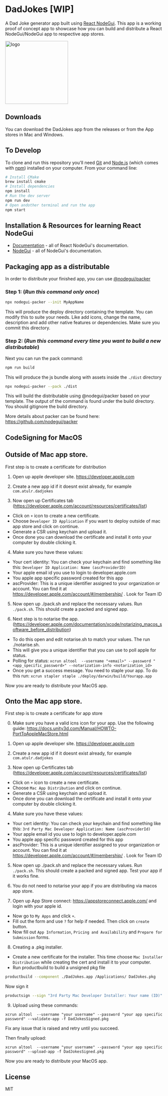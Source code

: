 # DadJokes [WIP]

A Dad Joke generator app built using [React NodeGui](https://react.nodegui.org). This app is a working proof of concept app to showcase how you can build and distribute a React NodeGui/NodeGui app to respective app stores.

<img alt="logo" src="https://github.com/master-atul/DadJokes/raw/master/assets/dadjoke.png" height="200" />

## Downloads

You can download the DadJokes app from the releases or from the App stores in Mac and Windows.

## To Develop

To clone and run this repository you'll need [Git](https://git-scm.com) and [Node.js](https://nodejs.org/en/download/) (which comes with [npm](http://npmjs.com)) installed on your computer. From your command line:

```bash
# Install CMake
brew install cmake
# Install dependencies
npm install
# Run the dev server
npm run dev
# Open andother terminal and run the app
npm start
```

## Installation & Resources for learning React NodeGui

- [Documentation](https://react.nodegui.org) - all of React NodeGui's documentation.
- [NodeGui](https://nodegui.org) - all of NodeGui's documentation.

## Packaging app as a distributable

In order to distribute your finished app, you can use [@nodegui/packer](https://github.com/nodegui/packer)

### Step 1: (_**Run this command only once**_)

```sh
npx nodegui-packer --init MyAppName
```

This will produce the deploy directory containing the template. You can modify this to suite your needs. Like add icons, change the name, description and add other native features or dependencies. Make sure you commit this directory.

### Step 2: (_**Run this command every time you want to build a new distributable**_)

Next you can run the pack command:

```sh
npm run build
```

This will produce the js bundle along with assets inside the `./dist` directory

```sh
npx nodegui-packer --pack ./dist
```

This will build the distributable using @nodegui/packer based on your template. The output of the command is found under the build directory. You should gitignore the build directory.

More details about packer can be found here: https://github.com/nodegui/packer


## CodeSigning for MacOS

## Outside of Mac app store.

First step is to create a certificate for distribution

1. Open up apple developer site. 
https://developer.apple.com

2. Create a new app id if it doesnt exist already, for example `com.atulr.dadjokes`

3. Now open up Certificates tab (https://developer.apple.com/account/resources/certificates/list)

- Click on `+` icon to create a new certificate.
- Choose `Developer ID Application` if you want to deploy outside of mac app store and click on continue.
- Generate a CSR using keychain and upload it. 
- Once done you can download the certificate and install it onto your computer by double clicking it.

4.  Make sure you have these values:
- Your cert identity: You can check your keychain and find something like this: `Developer ID Application: Name (ascProviderID)` 
- Your apple email id you use to login to developer.apple.com
- You apple app specific password created for this app
- ascProvider: This is a unique identifier assigned to your organization or account. You can find it at https://developer.apple.com/account/#/membership/ . Look for Team ID


5. Now open up ./pack.sh and replace the necessary values. Run `./pack.sh`. This should create a packed and signed app.

6. Next step is to notarise the app. (https://developer.apple.com/documentation/xcode/notarizing_macos_software_before_distribution) 
- To do this open and edit notarise.sh to match your values. The run ./notarise.sh.
- This will give you a unique identifier that you can use to poll apple for status.
- Polling for status: `xcrun altool  --username "<email>" --password "<app_specific_password>" --notarization-info <notarization_id>`
- Once you get a success message. You need to staple your app. To do this run:
`xcrun stapler staple ./deploy/darwin/build/Yourapp.app`

Now you are ready to distribute your MacOS app.

## Onto the Mac app store.

First step is to create a certificate for app store

0. Make sure you have a valid icns icon for your app. Use the following guide: https://docs.unity3d.com/Manual/HOWTO-PortToAppleMacStore.html
1. Open up apple developer site. 
https://developer.apple.com

2. Create a new app id if it doesnt exist already, for example `com.atulr.dadjokes`

3. Now open up Certificates tab (https://developer.apple.com/account/resources/certificates/list)

- Click on `+` icon to create a new certificate.
- Choose `Mac App Distribution` and click on continue.
- Generate a CSR using keychain and upload it. 
- Once done you can download the certificate and install it onto your computer by double clicking it.

4.  Make sure you have these values:
- Your cert identity: You can check your keychain and find something like this: `3rd Party Mac Developer Application: Name (ascProviderId)` 
- Your apple email id you use to login to developer.apple.com
- You apple app specific password created for this app
- ascProvider: This is a unique identifier assigned to your organization or account. You can find it at https://developer.apple.com/account/#/membership/ . Look for Team ID


5. Now open up ./pack.sh and replace the necessary values. Run `./pack.sh`. This should create a packed and signed app. Test your app if it works fine.

6. You do not need to notarise your app if you are distributing via macos app store.

7. Open up App Store connect: https://appstoreconnect.apple.com/ and login with your apple id.
- Now go to `My Apps` and click `+`.
- Fill out the form and use `?` for help if needed. Then click on `create` button.
- Now fill out `App Information`, `Pricing and Availability` and `Prepare for Submission` forms.

8. Creating a .pkg installer. 
- Create a new certificate for the installer. This time choose `Mac Installer Distribution` while creating the cert and install it to your computer.
- Run productbuild to build a unsigned pkg file

```sh
productbuild --component ./DadJokes.app /Applications/ DadJokes.pkg
```
Now sign it

```sh
productsign --sign "3rd Party Mac Developer Installer: Your name (ID)" DadJokes.pkg DadJokesSigned.pkg
```

9.  Upload using these commands:

```xcrun altool  --username "your username" --password "your app specific password" --validate-app -f DadJokesSigned.pkg```

Fix any issue that is raised and retry until you succeed.

Then finally upload: 

```xcrun altool  --username "your username" --password "your app specific password" --upload-app -f DadJokesSigned.pkg```


Now you are ready to distribute your MacOS app.


## License

MIT
